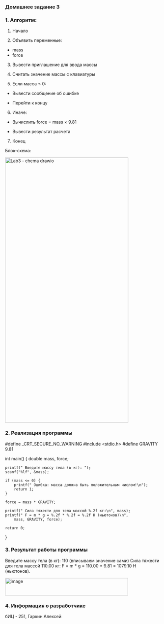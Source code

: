 ### Домашнее задание 3

### 1. Алгоритм:
1. Начало

2. Объявить переменные: 
- mass
- force

3. Вывести приглашение для ввода массы

4. Считать значение массы с клавиатуры

5. Если масса ≤ 0:
- Вывести сообщение об ошибке

- Перейти к концу

6. Иначе:

- Вычислить force = mass × 9.81

- Вывести результат расчета

7. Конец

Блок-схема:

<img width="401" height="861" alt="Lab3 - chema drawio" src="https://github.com/user-attachments/assets/7c17c472-4569-4384-99af-6a9a5ef411c0" />

### 2. Реализация программы

#define _CRT_SECURE_NO_WARNING 
#include <stdio.h>
#define GRAVITY 9.81

int main() {
    double mass, force;

    printf(" Введите массу тела (в кг): ");
    scanf("%lf", &mass);

    if (mass <= 0) {
        printf(" Ошибка: масса должна быть положительным числом!\n");
        return 1;
    }

    force = mass * GRAVITY;

    printf(" Сила тяжести для тела массой %.2f кг:\n", mass);
    printf(" F = m * g = %.2f * %.2f = %.2f Н (ньютонов)\n",
        mass, GRAVITY, force);

    return 0;
}

### 3. Результат работы программы
Введите массу тела (в кг): 110 (вписываем значение сами)
Сила тяжести для тела массой 110.00 кг:
F = m * g = 110.00 * 9.81 = 1079.10 Н (ньютонов).

<img width="400" height="57" alt="image" src="https://github.com/user-attachments/assets/389818fe-c179-4af5-8b01-93be14bd02a4" />


### 4. Информация о разработчике
бИЦ - 251, Гаркин Алексей
